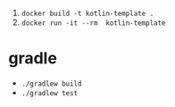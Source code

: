 1. `docker build -t kotlin-template .`
2. `docker run -it --rm  kotlin-template`

# gradle
- `./gradlew build`
- `./gradlew test`